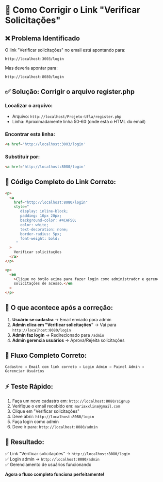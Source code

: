 # 🔧 Como Corrigir o Link "Verificar Solicitações"

## ❌ **Problema Identificado**

O link "Verificar solicitações" no email está apontando para:

```
http://localhost:3003/login
```

Mas deveria apontar para:

```
http://localhost:8080/login
```

## ✅ **Solução: Corrigir o arquivo register.php**

### **Localizar o arquivo:**

- Arquivo: `http://localhost/Projeto-Ufla/register.php`
- Linha: Aproximadamente linha 50-60 (onde está o HTML do email)

### **Encontrar esta linha:**

```html
<a href='http://localhost:3003/login'
```

### **Substituir por:**

```html
<a href='http://localhost:8080/login'
```

## 📝 **Código Completo do Link Correto:**

```html
<p>
  <a
    href="http://localhost:8080/login"
    style="
       display: inline-block;
       padding: 10px 20px;
       background-color: #4CAF50;
       color: white;
       text-decoration: none;
       border-radius: 5px;
       font-weight: bold;
     "
  >
    Verificar solicitações
  </a>
</p>

<p>
  <em
    >Clique no botão acima para fazer login como administrador e gerenciar as
    solicitações de acesso.</em
  >
</p>
```

## 🎯 **O que acontece após a correção:**

1. **Usuário se cadastra** → Email enviado para admin
2. **Admin clica em "Verificar solicitações"** → Vai para `http://localhost:8080/login`
3. **Admin faz login** → Redirecionado para `/admin`
4. **Admin gerencia usuários** → Aprova/Rejeita solicitações

## 🔄 **Fluxo Completo Correto:**

```
Cadastro → Email com link correto → Login Admin → Painel Admin → Gerenciar Usuários
```

## ⚡ **Teste Rápido:**

1. Faça um novo cadastro em: `http://localhost:8080/signup`
2. Verifique o email recebido em: `mariaxxlina@gmail.com`
3. Clique em "Verificar solicitações"
4. Deve abrir: `http://localhost:8080/login`
5. Faça login como admin
6. Deve ir para: `http://localhost:8080/admin`

## 🎉 **Resultado:**

✅ Link "Verificar solicitações" → `http://localhost:8080/login`  
✅ Login admin → `http://localhost:8080/admin`  
✅ Gerenciamento de usuários funcionando

**Agora o fluxo completo funciona perfeitamente!**
